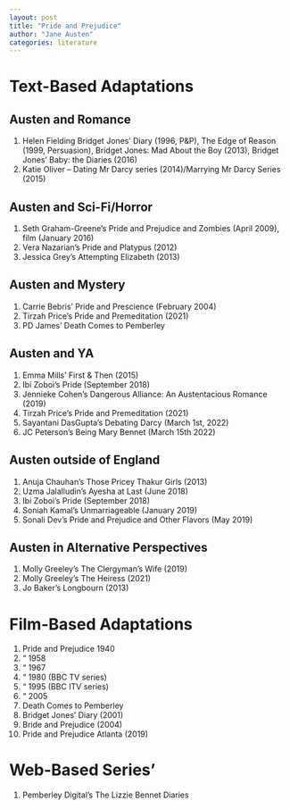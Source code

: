 ```yaml
---
layout: post
title: "Pride and Prejudice"
author: "Jane Austen"
categories: literature
---
```


# Text-Based Adaptations

## 	Austen and Romance
<ol>
<li>Helen Fielding Bridget Jones’ Diary (1996, P&P), The Edge of Reason (1999, Persuasion), Bridget Jones: Mad About the Boy (2013), Bridget Jones’ Baby: the Diaries (2016)</li>
<li>Katie Oliver – Dating Mr Darcy series (2014)/Marrying Mr Darcy Series (2015)</li>
</ol>

## Austen and Sci-Fi/Horror
<ol>
<li>Seth Graham-Greene’s Pride and Prejudice and Zombies (April 2009), film (January 2016)</li>
<li>Vera Nazarian’s Pride and Platypus (2012)</li>
<li>Jessica Grey’s Attempting Elizabeth (2013)</li>
</ol>

## Austen and Mystery
<ol>
<li>Carrie Bebris’ Pride and Prescience (February 2004)</li>
<li>Tirzah Price’s Pride and Premeditation (2021)</li>
<li>PD James’ Death Comes to Pemberley</li>
</ol>

## Austen and YA 
<ol>
<li>Emma Mills’ First & Then (2015)</li>
<li>Ibi Zoboi’s Pride (September 2018)</li>
<li>Jennieke Cohen’s Dangerous Alliance: An Austentacious Romance (2019)</li>
<li>Tirzah Price’s Pride and Premeditation (2021)</li>
<li>Sayantani DasGupta’s Debating Darcy (March 1st, 2022)</li>
<li>JC Peterson’s Being Mary Bennet (March 15th 2022)</li>
</ol>

## Austen outside of England
<ol>
<li>Anuja Chauhan’s Those Pricey Thakur Girls (2013)</li>
<li>Uzma Jalalludin’s Ayesha at Last (June 2018)</li>
<li>Ibi Zoboi’s Pride (September 2018)</li>
<li>Soniah Kamal’s Unmarriageable (January 2019)</li>
<li>Sonali Dev’s Pride and Prejudice and Other Flavors (May 2019)</li>
</ol>

## Austen in Alternative Perspectives
<ol>
<li>Molly Greeley’s The Clergyman’s Wife (2019)</li> 
<li>Molly Greeley’s The Heiress (2021)</li>
<li>Jo Baker’s Longbourn (2013)</li>
</ol>

# Film-Based Adaptations
<ol>
<li>Pride and Prejudice 1940 </li>
<li>“ 1958 </li>
<li>“ 1967 </li>
<li>“ 1980 (BBC TV series) </li>
<li>“ 1995 (BBC ITV series)</li>
<li>“ 2005 </li>
<li>Death Comes to Pemberley </li>
<li>Bridget Jones’ Diary (2001)</li>
<li>Bride and Prejudice (2004)</li>
<li>Pride and Prejudice Atlanta (2019)</li>
</ol>

# Web-Based Series’
<ol>
<li>Pemberley Digital’s The Lizzie Bennet Diaries</li>
</ol>
